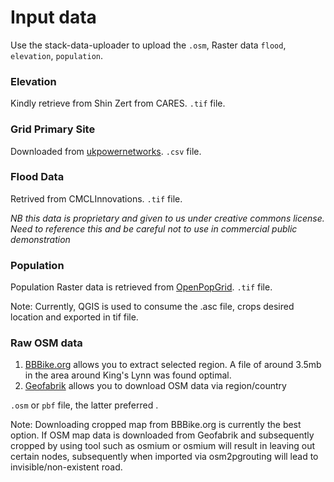 # Input data
Use the stack-data-uploader to upload the `.osm`, Raster data `flood`, `elevation`, `population`.

### Elevation 
Kindly retrieve from Shin Zert from CARES. `.tif` file.

### Grid Primary Site
Downloaded from [ukpowernetworks](https://ukpowernetworks.opendatasoft.com/explore/dataset/grid-and-primary-sites/information/?disjunctive.sitename&disjunctive.powertransformercount&disjunctive.local_authority&location=14,52.76712,0.42611&basemap=jawg.light). `.csv` file. 

### Flood Data
Retrived from CMCLInnovations. `.tif` file. 

_NB this data is proprietary and given to us under creative commons license. Need to reference this and be careful not to use in commercial public demonstration_

### Population
Population Raster data is retrieved from [OpenPopGrid](http://openpopgrid.geodata.soton.ac.uk/). `.tif` file. 

Note: Currently, QGIS is used to consume the .asc file, crops desired location and exported in tif file. 

### Raw OSM data
1) [BBBike.org](https://extract.bbbike.org/) allows you to extract selected region. A file of around 3.5mb in the area around King's Lynn was found optimal. 
2) [Geofabrik](https://download.geofabrik.de/) allows you to download OSM data via region/country 

`.osm` or `pbf` file, the latter preferred .

Note: 
Downloading cropped map from BBBike.org is currently the best option. If OSM map data is downloaded from Geofabrik and subsequently cropped by using tool such as osmium or osmium will result in leaving out certain nodes, subsequently when imported via osm2pgrouting will lead to invisible/non-existent road.